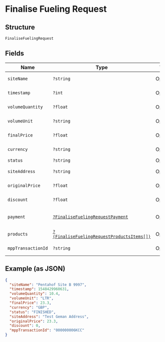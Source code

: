 
# Finalise Fueling Request

## Structure

`FinaliseFuelingRequest`

## Fields

| Name | Type | Tags | Description | Getter | Setter |
|  --- | --- | --- | --- | --- | --- |
| `siteName` | `?string` | Optional | - | getSiteName(): ?string | setSiteName(?string siteName): void |
| `timestamp` | `?int` | Optional | - | getTimestamp(): ?int | setTimestamp(?int timestamp): void |
| `volumeQuantity` | `?float` | Optional | - | getVolumeQuantity(): ?float | setVolumeQuantity(?float volumeQuantity): void |
| `volumeUnit` | `?string` | Optional | - | getVolumeUnit(): ?string | setVolumeUnit(?string volumeUnit): void |
| `finalPrice` | `?float` | Optional | - | getFinalPrice(): ?float | setFinalPrice(?float finalPrice): void |
| `currency` | `?string` | Optional | - | getCurrency(): ?string | setCurrency(?string currency): void |
| `status` | `?string` | Optional | - | getStatus(): ?string | setStatus(?string status): void |
| `siteAddress` | `?string` | Optional | - | getSiteAddress(): ?string | setSiteAddress(?string siteAddress): void |
| `originalPrice` | `?float` | Optional | - | getOriginalPrice(): ?float | setOriginalPrice(?float originalPrice): void |
| `discount` | `?float` | Optional | - | getDiscount(): ?float | setDiscount(?float discount): void |
| `payment` | [`?FinaliseFuelingRequestPayment`](../../doc/models/finalise-fueling-request-payment.md) | Optional | - | getPayment(): ?FinaliseFuelingRequestPayment | setPayment(?FinaliseFuelingRequestPayment payment): void |
| `products` | [`?(FinaliseFuelingRequestProductsItems[])`](../../doc/models/finalise-fueling-request-products-items.md) | Optional | - | getProducts(): ?array | setProducts(?array products): void |
| `mppTransactionId` | `?string` | Optional | - | getMppTransactionId(): ?string | setMppTransactionId(?string mppTransactionId): void |

## Example (as JSON)

```json
{
  "siteName": "Pentahof Site B 9997",
  "timestamp": 1548429960631,
  "volumeQuantity": 10.4,
  "volumeUnit": "LTR",
  "finalPrice": 23.3,
  "currency": "GBP",
  "status": "FINISHED",
  "siteAddress": "Test Geman Address",
  "originalPrice": 23.3,
  "discount": 0,
  "mppTransactionId": "000000006KCC"
}
```

